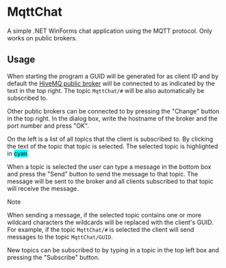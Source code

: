 # MqttChat
A simple .NET WinForms chat application using the MQTT protocol. Only works on public brokers.

## Usage
When starting the program a GUID will be generated for as client ID and by default the [HiveMQ public broker](broker.hivemq.com) will be connected to as indicated by the text in the top right. The topic ```MqttChat/#``` will be also automatically be subscribed to. 

Other public brokers can be connected to by pressing the "Change" button in the top right. In the dialog box, write the hostname of the broker and the port number and press "OK".

On the left is a list of all topics that the client is subscribed to. By clicking the text of the topic that topic is selected. The selected topic is highlighted in <span style="background-color: cyan; color: black;">cyan</span>. 

When a topic is selected the user can type a message in the bottom box and press the "Send" button to send the message to that topic. The message will be sent to the broker and all clients subscribed to that topic will receive the message. 

> [!NOTE]
When sending a message, if the selected topic contains one or more wildcard characters the wildcards will be replaced with the client's GUID. For example, if the topic ```MqttChat/#``` is selected the client will send messages to the topic ```MqttChat/GUID```.
> 

New topics can be subscribed to by typing in a topic in the top left box and pressing the "Subscribe" button.	
